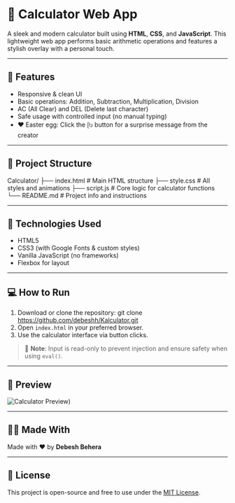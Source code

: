 # 🔢 Calculator Web App

A sleek and modern calculator built using **HTML**, **CSS**, and **JavaScript**. This lightweight web app performs basic arithmetic operations and features a stylish overlay with a personal touch.

---

## 🚀 Features

- Responsive & clean UI
- Basic operations: Addition, Subtraction, Multiplication, Division
- AC (All Clear) and DEL (Delete last character)
- Safe usage with controlled input (no manual typing)
- ❤️ Easter egg: Click the `ᥫ᭡` button for a surprise message from the creator

---

## 📁 Project Structure
Calculator/
├── index.html       # Main HTML structure
├── style.css        # All styles and animations
├── script.js        # Core logic for calculator functions
└── README.md        # Project info and instructions

---

## 🧠 Technologies Used

- HTML5
- CSS3 (with Google Fonts & custom styles)
- Vanilla JavaScript (no frameworks)
- Flexbox for layout

---

## 💻 How to Run

1. Download or clone the repository: git clone https://github.com/debeshh/Kalculator.git
2. Open `index.html` in your preferred browser.
3. Use the calculator interface via button clicks.

> 📝 **Note**: Input is read-only to prevent injection and ensure safety when using `eval()`.

---

## 📸 Preview

![Calculator Preview](https://kalculatoor.netlify.app/))

---

## 🧑‍💻 Made With

Made with ❤️ by **Debesh Behera**

---

## 📜 License

This project is open-source and free to use under the [MIT License](LICENSE).

